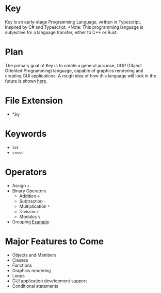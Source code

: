 # Key
Key is an early-stage Programming Language, written in Typescript. Inspired by C# and Typescript.
*Note: This programming language is subjective for a language transfer, either to C++ or Rust.

# Plan
The primary goal of Key is to create a general purpose, OOP (Object Oriented Programming) language, capable of graphics rendering and creating GUI applications.
A rough idea of how this language will look in the future is shown [here](https://github.com/Winter-r/Key/blob/main/Examples/goal.ky).

# File Extension
* *.ky

# Keywords
* `let`
* `const`

# Operators
* Assign `<-`
* Binary Operators
  * Addition `+`
  * Subtraction `-`
  * Multiplication `*`
  * Division `/`
  * Modulus `%`
* Grouping [Example](https://github.com/Winter-r/Key/blob/main/Examples/test.ky)

# Major Features to Come
* Objects and Members
* Classes
* Functions
* Graphics rendering
* Loops
* GUI application development support
* Conditional statements
